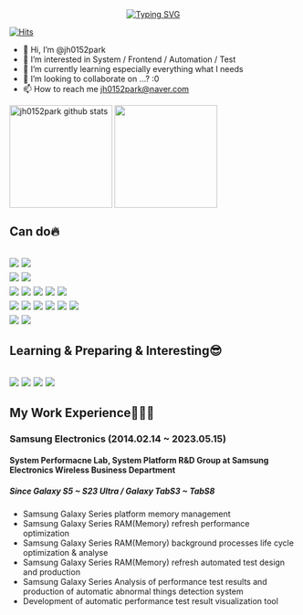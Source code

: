 <div align="center">
	<a href="https://git.io/typing-svg"><img src="https://readme-typing-svg.demolab.com?font=Montserrat&pause=1000&color=ECEE81&center=true&vCenter=true&width=900&lines=Thank you for being here and your attention 😎" alt="Typing SVG" /></a>
</div>

[![Hits](https://hits.seeyoufarm.com/api/count/incr/badge.svg?url=https%3A%2F%2Fgithub.com%2Fjh0152park&count_bg=%2358CD00&title_bg=%23727272&icon=ghostery.svg&icon_color=%23D1DF90&title=hits&edge_flat=false)](https://hits.seeyoufarm.com)

- 👋 Hi, I’m @jh0152park
- 👀 I’m interested in System / Frontend / Automation / Test
- 🌱 I’m currently learning especially everything what I needs
- 💞️ I’m looking to collaborate on ...? :0
- 📫 How to reach me jh0152park@naver.com


<!---
jh0152park/jh0152park is a ✨ special ✨ repository because its `README.md` (this file) appears on your GitHub profile.
You can click the Preview link to take a look at your changes.
--->

<a href="https://github.com/jh0152park"><img align="center" style="height:180px" src="https://github-readme-stats.vercel.app/api?username=jh0152park&show_icons=true&include_all_commits=true&theme=dark&hide_border=true" alt="jh0152park github stats" /></a> <a href="https://github.com/jh0152park"><img align="center" style="height:180px" src="https://github-readme-stats.vercel.app/api/top-langs/?username=jh0152park&layout=compact&theme=dark&hide_border=true" /></a> 

<div>
  <h2>Can do🔥<h2>
  <img src="https://img.shields.io/badge/Android System Performance-rgb(255,255,255)?style=flat&logo=android&logoColor=#3DDC84"/>
  <img src="https://img.shields.io/badge/Android Platform Memory Management-rgb(255,255,255)?style=flat&logo=android&logoColor=#3DDC84"/>
  <br>
  <img src="https://img.shields.io/badge/Android Platform Automation Test-rgb(255,255,255)?style=flat&logo=android&logoColor=#3DDC84"/>
  <img src="https://img.shields.io/badge/Android Process Life Cycle Analysis-rgb(255,255,255)?style=flat&logo=android&logoColor=#3DDC84"/>
  <br>
  <img src="https://img.shields.io/badge/React-rgb(255,255,255)?style=flat&logo=react&logoColor=61DAFB"/>
  <img src="https://img.shields.io/badge/GraphQL-rgb(255,255,255)?style=flat&logo=graphql&logoColor=E10098"/>
  <img src="https://img.shields.io/badge/GitHub-rgb(255,255,255)?style=flat&logo=github&logoColor=181717"/>
  <img src="https://img.shields.io/badge/Notion-rgb(255,255,255)?style=flat&logo=notion&logoColor=000000"/>
  <img src="https://img.shields.io/badge/Xlsxwriter for Execl RPA-rgb(255,255,255)?style=flat&logo=microsoftexcel&logoColor=217346"/>
  <br>
  <img src="https://img.shields.io/badge/Python-rgb(255,255,255)?style=flat&logo=python&logoColor=F7DF1E"/>
  <img src="https://img.shields.io/badge/Selenium-rgb(255,255,255)?style=flat&logo=selenium&logoColor=43B02A"/>
  <img src="https://img.shields.io/badge/HTML5-rgb(255,255,255)?style=flat&logo=html5&logoColor=E34F26"/>
  <img src="https://img.shields.io/badge/CSS3-rgb(255,255,255)?style=flat&logo=css3&logoColor=1572B6"/>
  <img src="https://img.shields.io/badge/JavaScript-rgb(255,255,255)?style=flat&logo=javascript&logoColor=F7DF1E"/>
  <img src="https://img.shields.io/badge/TypeScript-rgb(255,255,255)?style=flat&logo=typescript&logoColor=3178C6"/>
  <br>
  <img src="https://img.shields.io/badge/Firebase-rgb(255,255,255)?style=flat&logo=firebase&logoColor=FFCA28"/>
  <img src="https://img.shields.io/badge/Django-rgb(255,255,255)?style=flat&logo=django&logoColor=092E20"/>
    
  <h2>Learning & Preparing & Interesting😎<h2>
  <img src="https://img.shields.io/badge/NEXT.JS-rgb(255,255,255)?style=flat&logo=nextdotjs&logoColor=000000"/>
  <img src="https://img.shields.io/badge/React Native-rgb(255,255,255)?style=flat&logo=react&logoColor=9F32A5"/>
  <img src="https://img.shields.io/badge/Dart-rgb(255,255,255)?style=flat&logo=dart&logoColor=0175C2"/>
  <img src="https://img.shields.io/badge/Flutter-rgb(255,255,255)?style=flat&logo=flutter&logoColor=02569B"/>
</div>


## My Work Experience👨🏻‍💻
### Samsung Electronics (2014.02.14 ~  2023.05.15)
#### System Performacne Lab, System Platform R&D Group at Samsung Electronics Wireless Business Department
##### Since Galaxy S5 ~ S23 Ultra / Galaxy TabS3 ~ TabS8

- Samsung Galaxy Series platform memory management
- Samsung Galaxy Series RAM(Memory) refresh performance optimization
- Samsung Galaxy Series RAM(Memory) background processes life cycle optimization & analyse
- Samsung Galaxy Series RAM(Memory) refresh automated test design and production
- Samsung Galaxy Series Analysis of performance test results and production of automatic abnormal things detection system
- Development of automatic performance test result visualization tool



